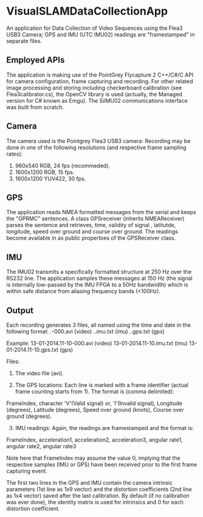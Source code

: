 # VisualSLAMDataCollectionApp
An application for Data Collection of Video Sequences using the Flea3 USB3 Camera; GPS and IMU (UTC IMU02) readings 
are "framestamped" in separate files.

Employed APIs
----------
The application is making use of the PointGrey Flycapture 2 C++/C#/C API for camera configuration, frame capturing and recording. 
For other related image processing and storing including checkerboard calibration (see Flea3calibrator.cs), the OpenCV library is used 
(actually, the Managed version for C# known as Emgu).
The SiIMU02 communications interface was built from scratch.


Camera
------
The camera used is the Pointgrey Flea3 USB3 camera: Recording may be done in one of the following resolutions 
(and respective frame sampling rates):

1. 960x540 RGB, 24 fps (recommeded).
2. 1600x1200 RGB, 15 fps.
3. 1600x1200 YUV422, 30 fps.

GPS
---
The application reads NMEA formatted messages from the serial and keeps the "GPRMC" sentences. A class GPSreceiver 
(inherits NMEAReceiver) parses the sentence and retrieves, time, validity of signal , latitutde, longitude, 
speed over ground and course over ground. The readings become available in as public propertoes of the GPSReceiver class.

IMU
---
The IMU02 transmits a specifically formatted structure at 250 Hz over the RS232 line. The application samples these messages at 150 Hz 
(the signal is internally low-passed by the IMU FPGA to a 50Hz bandwidth) which is within safe distance from aliasing 
frequency bands (<100Hz). 

Output
------
Each recording generates 3 files, all named using the time and date in the following format:
<date>.<time>-000.avi  (video)
<date>.<time>.imu.txt  (imu)
<date>.<time>.gps.txt  (gps)

Example: 
13-01-2014.11-10-000.avi (video)
13-01-2014.11-10.imu.txt (imu)
13-01-2014.11-10.gps.txt (gps)

Files:
1. The video file (avi).

2. The GPS locations: Each line is marked with a frame identifier (actual frame counting starts from 1). The format is (comma delimited):

FrameIndex, character 'V'(Valid signal) or, 'I'(Invalid signal), Longitude (degrees), Latitude (degrees), Speed over ground (knots), Course over ground (degrees).

3. IMU readings: Again, the readings are framestamped and the format is:

FrameIndex, acceleration1, acceleration2, acceleration3, angular rate1, angular rate2, angular rate3

Note here that FrameIndex may assume the value 0, implying that the respective samples (IMU or GPS) have been received 
prior to the first frame capturing event.

The first two lines in the GPS and IMU contain the camera intrinsic parameters (1st line as 1x9 vector) and the 
distortion coefficients (2nd line as 1x4 vector) saved after the last calibration. 
By default (if no calibration was ever done), the identity matrix is used for intrinsics and 0 for each distortion coefficient.

